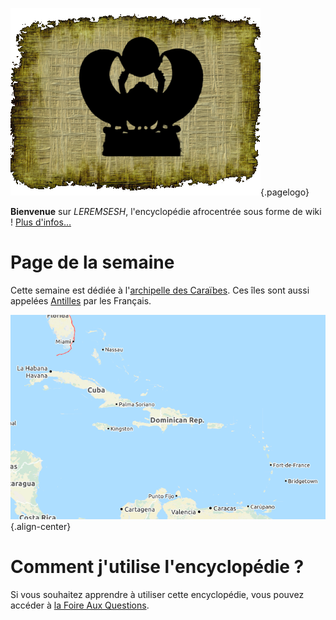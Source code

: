 <!-- TITLE: Page d'acceuil -->

![Logo Leremsesh Com](/uploads/logo/logo-leremsesh-com.png "Logo de LEREMSESH"){.pagelogo}

**Bienvenue** sur *LEREMSESH*, l'encyclopédie afrocentrée sous forme de wiki !
[Plus d'infos…](/leremsesh/presentation-de-leremsesh)

# Page de la semaine
Cette semaine est dédiée à l'[archipelle des Caraïbes](/geographie/ile/caraibes/iles-de-la-caraibe). Ces îles sont aussi appelées [Antilles](/geographie/ile/caraibes/iles-de-la-caraibe#autres-denominations) par les Français.

![Iles De La Caraibe](/uploads/map/iles-de-la-caraibe.png "Îles de la Caraibe"){.align-center}

# Comment j'utilise l'encyclopédie ?
Si vous souhaitez apprendre à utiliser cette encyclopédie, vous pouvez accéder à [la Foire Aux Questions](/leremsesh/faq).
